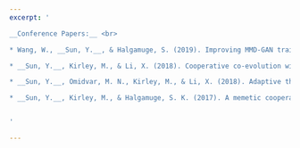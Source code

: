 ```yaml
---
excerpt: '

__Conference Papers:__ <br>

* Wang, W., __Sun, Y.__, & Halgamuge, S. (2019). Improving MMD-GAN training with repulsive loss function. To be presented at International Conference on Learning Representations (ICLR) 2019, New Orleans. [[PDF]](http://yuansuny.github.io/files/Cpaper_MMDGAN.pdf) [[BIB]](http://yuansuny.github.io/files/Cpaper_MMDGAN.txt) [[Code]](https://github.com/richardwth/MMD-GAN) <br/>

* __Sun, Y.__, Kirley, M., & Li, X. (2018). Cooperative co-evolution with online optimizer selection for large-scale optimization. In Proceedings of the Genetic and Evolutionary Computation Conference, 1079-1086. ACM. [[PDF]](http://yuansuny.github.io/files/Cpaper_CCOS.pdf) [[BIB]](http://yuansuny.github.io/files/Cpaper_CCOS.txt) [[Code]](https://bitbucket.org/yuans/ccos) [[Slides]](http://yuansuny.github.io/files/Cpaper_Slides.pdf) <br/>

* __Sun, Y.__, Omidvar, M. N., Kirley, M., & Li, X. (2018). Adaptive threshold parameter estimation with recursive differential grouping for problem decomposition. In Proceedings of the Genetic and Evolutionary Computation Conference, 889-896. ACM. [[PDF]](http://yuansuny.github.io/files/Cpaper_RDG2.pdf) [[BIB]](http://yuansuny.github.io/files/Cpaper_RDG2.txt) [[Code]](https://bitbucket.org/yuans/rdg2) [[Supp]](http://yuansuny.github.io/files/Cpaper_RDG2_Supplement.pdf) [[Slides]](http://yuansuny.github.io/files/Cpaper_RDG2_Slides.pdf) <br/>

* __Sun, Y.__, Kirley, M., & Halgamuge, S. K. (2017). A memetic cooperative co-evolution model for large scale continuous optimization. In Australasian Conference on Artificial Life and Computational Intelligence, 291-300. Springer, Cham. [[PDF]](http://yuansuny.github.io/files/Cpaper_MCC.pdf) [[BIB]](http://yuansuny.github.io/files/Cpaper_MCC.txt) <br/>


'

---
```

